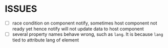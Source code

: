 # ISSUES

- [ ] race condition on component notify, sometimes host component not ready yet hence notify will not update data to host component
- [ ] several property names behave wrong, such as `lang`. It is because `lang` tied to attribute lang of element
